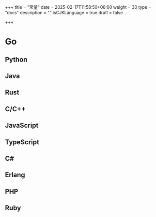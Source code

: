 +++
title = "常量"
date = 2025-02-17T11:58:50+08:00
weight = 30
type = "docs"
description = ""
isCJKLanguage = true
draft = false

+++

# Go





## Python



## Java





## Rust





## C/C++





## JavaScript





## TypeScript





## C#





## Erlang





## PHP





## Ruby







